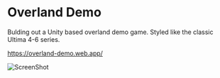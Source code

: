 # Overland Demo

Bulding out a Unity based overland demo game. Styled like the classic Ultima 4-6 series.

https://overland-demo.web.app/

![ScreenShot](https://github.com/russelldodds/OverlandDemo/blob/master/screenshot1.png)
